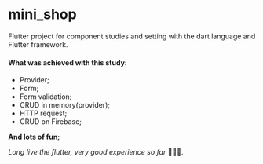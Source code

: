 # mini_shop

Flutter project for component studies and setting with the dart language and Flutter framework. 

#### What was achieved with this study:
- Provider;
- Form;
- Form validation;
- CRUD in memory(provider);
- HTTP request;
- CRUD on Firebase;

**And lots of fun;**

_Long live the flutter, very good experience so far_ 🙌🏽🥰.
